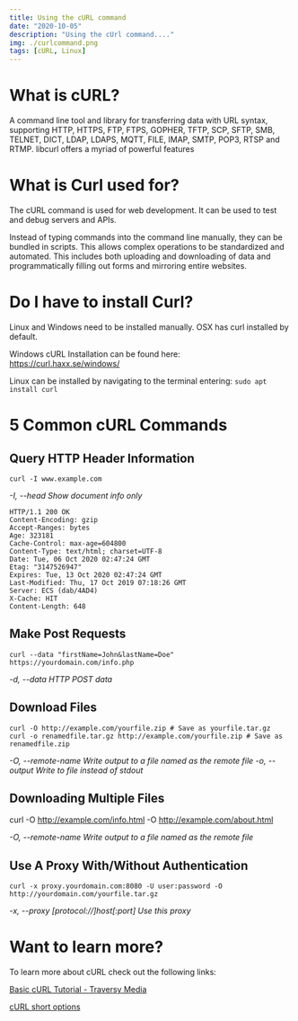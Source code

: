```yaml
---
title: Using the cURL command
date: "2020-10-05"
description: "Using the cUrl command...."
img: ./curlcommand.png
tags: [cURL, Linux] 
---
```


# What is cURL?

A command line tool and library for transferring data with URL syntax, supporting HTTP, HTTPS, FTP, FTPS, GOPHER, TFTP, SCP, SFTP, SMB, TELNET, DICT, LDAP, LDAPS, MQTT, FILE, IMAP, SMTP, POP3, RTSP and RTMP. libcurl offers a myriad of powerful features

# What is Curl used for?

The cURL command is used for web development. It can be used to test and debug servers and APIs.

Instead of typing commands into the command line manually, they can be bundled in scripts. This allows complex operations to be standardized and automated. This includes both uploading and downloading of data and programmatically filling out forms and mirroring entire websites.

# Do I have to install Curl?

Linux and Windows need to be installed manually. OSX has curl installed by default.

Windows cURL Installation can be found here: https://curl.haxx.se/windows/

Linux can be installed by navigating to the terminal entering: `sudo apt install curl`

# 5 Common cURL Commands

## Query HTTP Header Information
`curl -I www.example.com`

*-I, --head          Show document info only*

```
HTTP/1.1 200 OK
Content-Encoding: gzip
Accept-Ranges: bytes
Age: 323181
Cache-Control: max-age=604800
Content-Type: text/html; charset=UTF-8
Date: Tue, 06 Oct 2020 02:47:24 GMT
Etag: "3147526947"
Expires: Tue, 13 Oct 2020 02:47:24 GMT
Last-Modified: Thu, 17 Oct 2019 07:18:26 GMT
Server: ECS (dab/4AD4)
X-Cache: HIT
Content-Length: 648
```
## Make Post Requests

```
curl --data "firstName=John&lastName=Doe" https://yourdomain.com/info.php
```
*-d, --data <data>   HTTP POST data*

## Download Files

```
curl -O http://example.com/yourfile.zip # Save as yourfile.tar.gz
curl -o renamedfile.tar.gz http://example.com/yourfile.zip # Save as renamedfile.zip
```

*-O, --remote-name   Write output to a file named as the remote file*
*-o, --output <file> Write to file instead of stdout*

## Downloading Multiple Files

curl -O http://example.com/info.html -O http://example.com/about.html 

*-O, --remote-name   Write output to a file named as the remote file*

## Use A Proxy With/Without Authentication

`curl -x proxy.yourdomain.com:8080 -U user:password -O http://yourdomain.com/yourfile.tar.gz`

*-x, --proxy [protocol://]host[:port] Use this proxy*

# Want to learn more?

To learn more about cURL check out the following links:

[Basic cURL Tutorial - Traversy Media](https://www.youtube.com/watch?v=7XUibDYw4mc)

[cURL short options](https://curl.haxx.se/docs/manpage.html)


